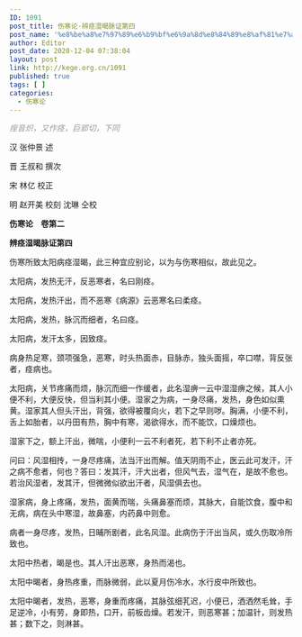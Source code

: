```yaml
---
ID: 1091
post_title: 伤寒论·辨痉湿暍脉证第四
post_name: '%e8%be%a8%e7%97%89%e6%b9%bf%e6%9a%8d%e8%84%89%e8%af%81%e7%ac%ac%e5%9b%9b'
author: Editor
post_date: 2020-12-04 07:38:04
layout: post
link: http://kege.org.cn/1091
published: true
tags: [ ]
categories:
  - 伤寒论
---
```

<!-- wp:paragraph -->
<p><em><span style="color: #999999;">痓音炽，又作痉，巨郢切，下同</span></em></p>
<!-- /wp:paragraph -->

<!-- wp:paragraph -->
<p>汉 张仲景 述</p>
<p>晋 王叔和 撰次</p>
<p>宋 林亿 校正</p>
<p>明 赵开美 校刻 沈琳 仝校</p>
<p><strong>伤寒论　卷第二</strong></p>
<!-- /wp:paragraph -->

<!-- wp:paragraph -->
<p><strong>辨痉湿暍脉证第四</strong></p>
<p>伤寒所致太阳病痉湿暍，此三种宜应别论，以为与伤寒相似，故此见之。</p>
<!-- /wp:paragraph -->

<!-- wp:paragraph -->
<p>太阳病，发热无汗，反恶寒者，名曰刚痉。</p>
<!-- /wp:paragraph -->

<!-- wp:paragraph -->
<p>太阳病，发热汗出，而不恶寒《病源》云恶寒名曰柔痉。</p>
<!-- /wp:paragraph -->

<!-- wp:paragraph -->
<p>太阳病，发热，脉沉而细者，名曰痉。</p>
<!-- /wp:paragraph -->

<!-- wp:paragraph -->
<p>太阳病，发汗太多，因致痉。</p>
<!-- /wp:paragraph -->

<!-- wp:paragraph -->
<p>病身热足寒，颈项强急，恶寒，时头热面赤，目脉赤，独头面摇，卒口噤，背反张者，痉病也。</p>
<!-- /wp:paragraph -->

<!-- wp:paragraph -->
<p>太阳病，关节疼痛而烦，脉沉而细一作缓者，此名湿痹一云中湿湿痹之候，其人小便不利，大便反快，但当利其小便。湿家之为病，一身尽痛，发热，身色如似熏黄。湿家其人但头汗出，背强，欲得被覆向火，若下之早则哕。胸满，小便不利，舌上如胎者，以丹田有热，胸中有寒，渴欲得水，而不能饮，口燥烦也。</p>
<!-- /wp:paragraph -->

<!-- wp:paragraph --><!-- /wp:paragraph -->

<!-- wp:paragraph -->
<p>湿家下之，额上汗出，微喘，小便利一云不利者死，若下利不止者亦死。</p>
<!-- /wp:paragraph -->

<!-- wp:paragraph -->
<p>问曰：风湿相抟，一身尽疼痛，法当汗出而解。值天阴雨不止，医云此可发汗，汗之病不愈者，何也？答曰：发其汗，汗大出者，但风气去，湿气在，是故不愈也。若治风湿者，发其汗，但微微似欲出汗者，风湿俱去也。</p>
<!-- /wp:paragraph -->

<!-- wp:paragraph -->
<p>湿家病，身上疼痛，发热，面黄而喘，头痛鼻塞而烦，其脉大，自能饮食，腹中和无病，病在头中寒湿，故鼻塞，内药鼻中则愈。</p>
<!-- /wp:paragraph -->

<!-- wp:paragraph -->
<p>病者一身尽疼，发热，日晡所剧者，此名风湿。此病伤于汗出当风，或久伤取冷所致也。</p>
<!-- /wp:paragraph -->

<!-- wp:paragraph -->
<p>太阳中热者，暍是也。其人汗出恶寒，身热而渴也。</p>
<!-- /wp:paragraph -->

<!-- wp:paragraph -->
<p>太阳中暍者，身热疼重，而脉微弱，此以夏月伤冷水，水行皮中所致也。</p>
<!-- /wp:paragraph -->

<!-- wp:paragraph -->
<p>太阳中暍者，发热，恶寒，身重而疼痛，其脉弦细芤迟，小便已，洒洒然毛耸，手足逆冷，小有劳，身即热，口开，前板齿燥。若发汗，则恶寒甚；加温针，则发热甚；数下之，则淋甚。</p>
<!-- /wp:paragraph -->